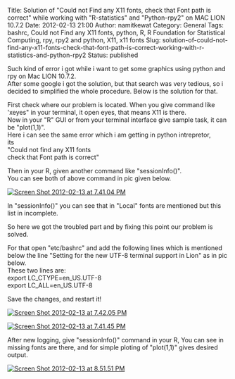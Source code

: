 Title: Solution of "Could not Find any X11 fonts, check that Font path is correct" while working with "R-statistics" and "Python-rpy2" on MAC LION 10.7.2
Date: 2012-02-13 21:00
Author: namitkewat
Category: General
Tags: bashrc, Could not Find any X11 fonts, python, R, R Foundation for Statistical Computing, rpy, rpy2 and python, X11, x11 fonts
Slug: solution-of-could-not-find-any-x11-fonts-check-that-font-path-is-correct-working-with-r-statistics-and-python-rpy2
Status: published

Such kind of error i got while i want to get some graphics using python
and rpy on Mac LION 10.7.2.  
After some google i got the solution, but that search was very tedious,
so i decided to simplified the whole procedure. Below is the solution
for that.

First check where our problem is located. When you give command like
'xeyes" in your terminal, it open eyes, that means X11 is there.  
Now in your "R" GUI or from your terminal interface give sample task,
it can be "plot(1,1)".  
Here i can see the same error which i am getting in python
intrepretor,  
its  
"Could not find any X11 fonts  
check that Font path is correct"

Then in your R, given another command like "sessionInfo()".  
You can see both of above command in pic given below.

[![](http://namitkewat.files.wordpress.com/2012/02/screen-shot-2012-02-13-at-7-41-04-pm.png "Screen Shot 2012-02-13 at 7.41.04 PM")](http://namitkewat.files.wordpress.com/2012/02/screen-shot-2012-02-13-at-7-41-04-pm.png)

In "sessionInfo()" you can see that in "Local" fonts are mentioned but
this list in incomplete.

So here we got the troubled part and by fixing this point our problem is
solved.

For that open "etc/bashrc" and add the following lines which is
mentioned below the line "Setting for the new UTF-8 terminal support in
Lion" as in pic below.  
These two lines are:  
export LC\_CTYPE=en\_US.UTF-8  
export LC\_ALL=en\_US.UTF-8

Save the changes, and restart it!

[![](http://namitkewat.files.wordpress.com/2012/02/screen-shot-2012-02-13-at-7-42-05-pm.png "Screen Shot 2012-02-13 at 7.42.05 PM")](http://namitkewat.files.wordpress.com/2012/02/screen-shot-2012-02-13-at-7-42-05-pm.png)

[![](http://namitkewat.files.wordpress.com/2012/02/screen-shot-2012-02-13-at-7-41-45-pm.png "Screen Shot 2012-02-13 at 7.41.45 PM")](http://namitkewat.files.wordpress.com/2012/02/screen-shot-2012-02-13-at-7-41-45-pm.png)

After new logging, give "sessionInfo()" command in your R, You can see
in missing fonts are there, and for simple ploting of "plot(1,1)" gives
desired output.

[![](http://namitkewat.files.wordpress.com/2012/02/screen-shot-2012-02-13-at-8-51-51-pm.png "Screen Shot 2012-02-13 at 8.51.51 PM")](http://namitkewat.files.wordpress.com/2012/02/screen-shot-2012-02-13-at-8-51-51-pm.png)
